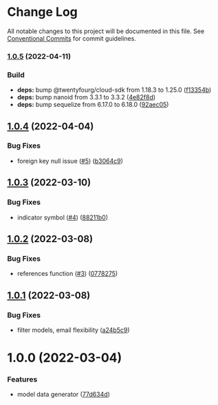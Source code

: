 # Change Log

All notable changes to this project will be documented in this file.
See [Conventional Commits](https://conventionalcommits.org) for commit guidelines.

### [1.0.5](https://github.com/twentyfourg/developer-sdk/compare/@twentyfourg-developer-sdk/model-data-generator@1.0.4...@twentyfourg-developer-sdk/model-data-generator@1.0.5) (2022-04-11)


### Build

* **deps:** bump @twentyfourg/cloud-sdk from 1.18.3 to 1.25.0 ([f13354b](https://github.com/twentyfourg/developer-sdk/commit/f13354b3e563c6bbbf0a2b5aa9fa67f804c63971))
* **deps:** bump nanoid from 3.3.1 to 3.3.2 ([4e82f8d](https://github.com/twentyfourg/developer-sdk/commit/4e82f8dab39324e5cfccef2b11aadf1614dbfc4d))
* **deps:** bump sequelize from 6.17.0 to 6.18.0 ([92aec05](https://github.com/twentyfourg/developer-sdk/commit/92aec057bbc15f951f35e44090a9b82c9be8dc9a))



## [1.0.4](https://github.com/twentyfourg/developer-sdk/compare/@twentyfourg-developer-sdk/model-data-generator@1.0.3...@twentyfourg-developer-sdk/model-data-generator@1.0.4) (2022-04-04)


### Bug Fixes

* foreign key null issue ([#5](https://github.com/twentyfourg/developer-sdk/issues/5)) ([b3064c9](https://github.com/twentyfourg/developer-sdk/commit/b3064c93badd66b85351294af8c0cdd454e8dc07))





## [1.0.3](https://github.com/twentyfourg/developer-sdk/compare/@twentyfourg-developer-sdk/model-data-generator@1.0.2...@twentyfourg-developer-sdk/model-data-generator@1.0.3) (2022-03-10)


### Bug Fixes

* indicator symbol ([#4](https://github.com/twentyfourg/developer-sdk/issues/4)) ([88211b0](https://github.com/twentyfourg/developer-sdk/commit/88211b0addc3787bec8cd48d5e26ab10fcc2d875))





## [1.0.2](https://github.com/twentyfourg/developer-sdk/compare/@twentyfourg-developer-sdk/model-data-generator@1.0.1...@twentyfourg-developer-sdk/model-data-generator@1.0.2) (2022-03-08)


### Bug Fixes

* references function ([#3](https://github.com/twentyfourg/developer-sdk/issues/3)) ([0778275](https://github.com/twentyfourg/developer-sdk/commit/07782758fe8412090d4b0b1670f94464c4903359))





## [1.0.1](https://github.com/twentyfourg/developer-sdk/compare/@twentyfourg-developer-sdk/model-data-generator@1.0.0...@twentyfourg-developer-sdk/model-data-generator@1.0.1) (2022-03-08)


### Bug Fixes

* filter models, email flexibility ([a24b5c9](https://github.com/twentyfourg/developer-sdk/commit/a24b5c9ac848c2ab941cb85d27d5db4458a8d382))





# 1.0.0 (2022-03-04)


### Features

* model data generator ([77d634d](https://github.com/twentyfourg/developer-sdk/commit/77d634d8b8f32156b586a9d1dcee592fee89396c))
